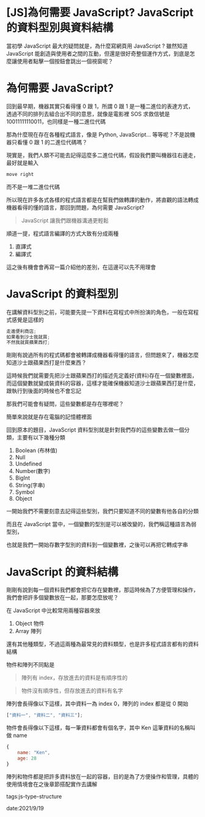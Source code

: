 # [JS]為何需要 JavaScript? JavaScript 的資料型別與資料結構

當初學 JavaScript 最大的疑問就是，為什麼寫網頁用 JavaScript ? 雖然知道 JavaScript 能創造與使用者之間的互動，但還是很好奇整個運作方式，到底是怎麼讓使用者點擊一個按鈕會跳出一個視窗呢？

# 為何需要 JavaScript?

回到最早期，機器其實只看得懂 0 跟 1，所謂 0 跟 1 是一種二進位的表達方式，透過不同的排列去組合出不同的意思，就像是電影裡 SOS 求救信號是 10011111110011，也同樣是一種二進位代碼

那為什麼現在存在各種程式語言，像是 Python, JavaScript... 等等呢？不是說機器只看懂 0 跟 1 的二進位代碼嗎？

現實是，我們人類不可能去記得這麼多二進位代碼，假設我們要叫機器往右邊走，最好就是輸入

```jsx
move right
```

而不是一堆二進位代碼

所以現在許多各式各樣的程式語言都是在幫我們做轉譯的動作，將直觀的語法轉成機器看得的懂的語言，那回到問題，為何需要 JavaScript?

> JavaScript 讓我們跟機器溝通更輕鬆

順道一提，程式語言編譯的方式大致有分成兩種

1. 直譯式
2. 編譯式

這之後有機會會再寫一篇介紹他的差別，在這邊可以先不用理會

# JavaScript 的資料型別

在講解資料型別之前，可能要先提一下資料在寫程式中所扮演的角色，一般在寫程式感覺是這樣的

```jsx
走進便利商店;
如果看到沙士我就買;
不然我就買蘋果西打;
```

剛剛有說過所有的程式碼都會被轉譯成機器看得懂的語言，但問題來了，機器怎麼知道沙士跟蘋果西打是什麼東西？

這時候我們就需要先把沙士跟蘋果西打的描述先定義好(資料)存在一個變數裡面，而這個變數就變成裝資料的容器，這樣才能確保機器知道沙士跟蘋果西打是什麼，跟執行到後面的時候也不會忘記

那我們可能會有疑問，這些變數都是存在哪裡呢？

簡單來說就是存在電腦的記憶體裡面

回到原本的題目，JavaScript 資料型別就是針對我們存的這些變數去做一個分類，主要有以下幾種分類

1. Boolean (布林值)
2. Null
3. Undefined
4. Number(數字)
5. BigInt
6. String(字串)
7. Symbol
8. Object

一開始我們不需要刻意去記得這些型別，我們只要知道不同的變數有他各自的分類

而且在 JavaScript 當中，一個變數的型別是可以被改變的，我們稱這種語言為弱型別，

也就是我們一開始存數字型別的資料到一個變數裡，之後可以再把它轉成字串

# JavaScript 的資料結構

剛剛有說到每一個資料我們都會把它存在變數裡，那這時候為了方便管理和操作，我們會把許多個變數放在一起，那要怎麼放呢？

在 JavaScript 中比較常用兩種容器來放

1. Object 物件
2. Array 陣列

還有其他種類型，不過這兩種為最常見的資料類型，也是許多程式語言都有的資料結構

物件和陣列不同點是

> 陣列有 index，存放進去的資料是有順序性的

> 物件沒有順序性，但存放進去的資料有名字

陣列會長得像以下這樣，其中資料一為 index 0，陣列的 index 都是從 0 開始

```jsx
["資料一", "資料二", "資料三"];
```

物件會長得像以下這樣，每一筆資料都會有個名字，其中 Ken 這筆資料的名稱叫做 name

```jsx
{
	name: "Ken",
	age: 28
}
```

陣列和物件都是把許多資料放在一起的容器，目的是為了方便操作和管理，具體的使用情境會在之後章節搭配實作去講解

tags:js-type-structure

date:2021/9/19
